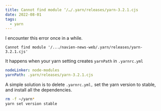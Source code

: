 ```yaml
---
title: Cannot find module ‘/…/.yarn/releases/yarn-3.2.1.cjs
date: 2022-08-01
tags:
  - yarn
---
```


I encounter this error once in a while. 

`Cannot find module '/.../navien-news-web/.yarn/releases/yarn-3.2.1.cjs'`

It happens when your yarn setting creates `yarnPath` in `.yarnrc.yml`

```yaml
nodeLinker: node-modules
yarnPath: .yarn/releases/yarn-3.2.1.cjs
```

A simple solution is to delete `.yarnrc.yml,` set the yarn version to stable, and install all the dependencies. 

```bash
rm -f ~/yarn*
yarn set version stable
```

